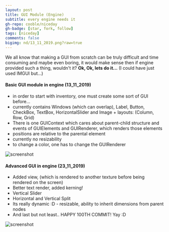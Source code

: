 ```yaml
---
layout: post
title: GUI Module (Engine)
subtitle: every engine needs it
gh-repo: cooble/niceday
gh-badge: [star, fork, follow]
tags: [niceday]
comments: false
bigimg: nd/13_11_2019.png?raw=true
---
```

We all know that making a GUI from scratch can be truly difficult and time consuming and maybe even boring, it would make sense then if engine provided such a thing, wouldn't it? **Ok, Ok, lets do it...** (I could have just used IMGUI but...)

#### Basic GUI module in engine (13_11_2019)  
- in order to start with inventory, one must create some sort of GUI before...   
- currently contains Windows (which can overlap), Label, Button, CheckBox, TextBox, HorizontalSlider and Image + layouts: (Column, Row, Grid)  
- There is one GUIContext which cares about parent-child structure and events of GUIElements and GUIRenderer, which renders those elements  
- positions are relative to the parental element  
- currently no resizability  
- to change a color, one has to change the GUIRenderer  

![screenshot]({{site.nd}}13_11_2019.png?raw=false&style=centerme)     

#### Advanced GUI in engine (23_11_2019)  
- Added view, (which is rendered to another texture before being rendered on the screen)  
- Better text render, added kerning!  
- Vertical Slider  
- Horizontal and Vertical Split  
- Its really dynamic :D - resizable, ability to inherit dimensions from parent nodes  
- And last but not least..             HAPPY 100TH COMMIT!  Yay :D  

![screenshot]({{site.nd}}23_11_2019.gif?raw=false&style=centerme) 

